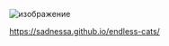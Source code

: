
![изображение](https://user-images.githubusercontent.com/67637329/151285452-4c67f3b2-d6b6-44f3-985d-b52913d73002.png)

https://sadnessa.github.io/endless-cats/
